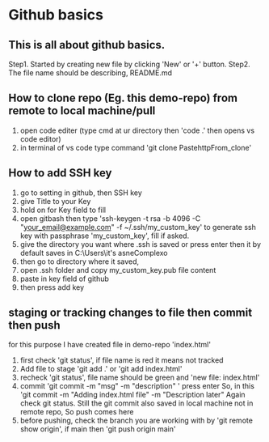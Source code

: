 # Github basics
## This is all about github basics.
Step1. Started by creating new file by clicking 'New' or '+' button.
Step2. The file name should be describing, README.md
## How to clone repo (Eg. this demo-repo) from remote to local machine/pull
1. open code editer (type cmd at ur directory then 'code .' then opens vs code editor)
2. in terminal of vs code type command 'git clone PastehttpFrom_clone'
## How to add SSH key
1. go to setting in github, then SSH key
2. give Title to your Key
3. hold on for Key field to fill
4. open gitbash then type 'ssh-keygen -t rsa -b 4096 -C "your_email@example.com" -f ~/.ssh/my_custom_key' to generate ssh key with passphrase 'my_custom_key', fill if asked.
5. give the directory you want where .ssh is saved or press enter then it by default saves in C:\Users\it's asneComplexo
6. then go to directory where it saved,
7. open .ssh folder and copy my_custom_key.pub file content
8. paste in key field of github
9. then press add key

## staging or tracking changes to file then commit then push 
for this purpose I have created file in demo-repo 'index.html'
1. first check 'git status', if file name is red it means not tracked
2. Add file to stage 'git add .' or 'git add index.html'
3. recheck 'git status', file name should be green and 'new file:   index.html'
4. commit 'git commit -m "msg" -m "description" ' press enter
So, in this 'git commit -m "Adding index.html file" -m "Description later"
Again check git status. 
Still the git commit also saved in local machine not in remote repo, So push comes here
5. before pushing, check the branch you are working with by
        'git remote show origin', if main
    then 'git push origin main'

